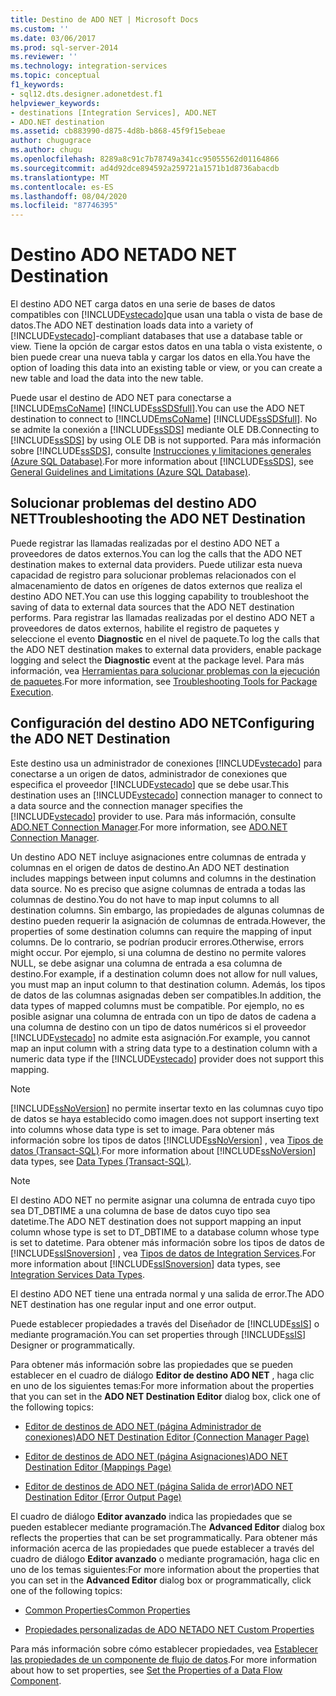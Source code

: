 ```yaml
---
title: Destino de ADO NET | Microsoft Docs
ms.custom: ''
ms.date: 03/06/2017
ms.prod: sql-server-2014
ms.reviewer: ''
ms.technology: integration-services
ms.topic: conceptual
f1_keywords:
- sql12.dts.designer.adonetdest.f1
helpviewer_keywords:
- destinations [Integration Services], ADO.NET
- ADO.NET destination
ms.assetid: cb883990-d875-4d8b-b868-45f9f15ebeae
author: chugugrace
ms.author: chugu
ms.openlocfilehash: 8289a8c91c7b78749a341cc95055562d01164866
ms.sourcegitcommit: ad4d92dce894592a259721a1571b1d8736abacdb
ms.translationtype: MT
ms.contentlocale: es-ES
ms.lasthandoff: 08/04/2020
ms.locfileid: "87746395"
---
```

# <a name="ado-net-destination"></a><span data-ttu-id="19a75-102">Destino ADO NET</span><span class="sxs-lookup"><span data-stu-id="19a75-102">ADO NET Destination</span></span>
  <span data-ttu-id="19a75-103">El destino ADO NET carga datos en una serie de bases de datos compatibles con [!INCLUDE[vstecado](../../includes/vstecado-md.md)]que usan una tabla o vista de base de datos.</span><span class="sxs-lookup"><span data-stu-id="19a75-103">The ADO NET destination loads data into a variety of [!INCLUDE[vstecado](../../includes/vstecado-md.md)]-compliant databases that use a database table or view.</span></span> <span data-ttu-id="19a75-104">Tiene la opción de cargar estos datos en una tabla o vista existente, o bien puede crear una nueva tabla y cargar los datos en ella.</span><span class="sxs-lookup"><span data-stu-id="19a75-104">You have the option of loading this data into an existing table or view, or you can create a new table and load the data into the new table.</span></span>  
  
 <span data-ttu-id="19a75-105">Puede usar el destino de ADO NET para conectarse a [!INCLUDE[msCoName](../../includes/msconame-md.md)] [!INCLUDE[ssSDSfull](../../includes/sssdsfull-md.md)].</span><span class="sxs-lookup"><span data-stu-id="19a75-105">You can use the ADO NET destination to connect to [!INCLUDE[msCoName](../../includes/msconame-md.md)] [!INCLUDE[ssSDSfull](../../includes/sssdsfull-md.md)].</span></span> <span data-ttu-id="19a75-106">No se admite la conexión a [!INCLUDE[ssSDS](../../includes/sssds-md.md)] mediante OLE DB.</span><span class="sxs-lookup"><span data-stu-id="19a75-106">Connecting to [!INCLUDE[ssSDS](../../includes/sssds-md.md)] by using OLE DB is not supported.</span></span> <span data-ttu-id="19a75-107">Para más información sobre [!INCLUDE[ssSDS](../../includes/sssds-md.md)], consulte [Instrucciones y limitaciones generales (Azure SQL Database)](https://go.microsoft.com/fwlink/?LinkId=248228).</span><span class="sxs-lookup"><span data-stu-id="19a75-107">For more information about [!INCLUDE[ssSDS](../../includes/sssds-md.md)], see [General Guidelines and Limitations (Azure SQL Database)](https://go.microsoft.com/fwlink/?LinkId=248228).</span></span>  
  
## <a name="troubleshooting-the-ado-net-destination"></a><span data-ttu-id="19a75-108">Solucionar problemas del destino ADO NET</span><span class="sxs-lookup"><span data-stu-id="19a75-108">Troubleshooting the ADO NET Destination</span></span>  
 <span data-ttu-id="19a75-109">Puede registrar las llamadas realizadas por el destino ADO NET a proveedores de datos externos.</span><span class="sxs-lookup"><span data-stu-id="19a75-109">You can log the calls that the ADO NET destination makes to external data providers.</span></span> <span data-ttu-id="19a75-110">Puede utilizar esta nueva capacidad de registro para solucionar problemas relacionados con el almacenamiento de datos en orígenes de datos externos que realiza el destino ADO NET.</span><span class="sxs-lookup"><span data-stu-id="19a75-110">You can use this logging capability to troubleshoot the saving of data to external data sources that the ADO NET destination performs.</span></span> <span data-ttu-id="19a75-111">Para registrar las llamadas realizadas por el destino ADO NET a proveedores de datos externos, habilite el registro de paquetes y seleccione el evento **Diagnostic** en el nivel de paquete.</span><span class="sxs-lookup"><span data-stu-id="19a75-111">To log the calls that the ADO NET destination makes to external data providers, enable package logging and select the **Diagnostic** event at the package level.</span></span> <span data-ttu-id="19a75-112">Para más información, vea [Herramientas para solucionar problemas con la ejecución de paquetes](../troubleshooting/troubleshooting-tools-for-package-execution.md).</span><span class="sxs-lookup"><span data-stu-id="19a75-112">For more information, see [Troubleshooting Tools for Package Execution](../troubleshooting/troubleshooting-tools-for-package-execution.md).</span></span>  
  
## <a name="configuring-the-ado-net-destination"></a><span data-ttu-id="19a75-113">Configuración del destino ADO NET</span><span class="sxs-lookup"><span data-stu-id="19a75-113">Configuring the ADO NET Destination</span></span>  
 <span data-ttu-id="19a75-114">Este destino usa un administrador de conexiones [!INCLUDE[vstecado](../../includes/vstecado-md.md)] para conectarse a un origen de datos, administrador de conexiones que especifica el proveedor [!INCLUDE[vstecado](../../includes/vstecado-md.md)] que se debe usar.</span><span class="sxs-lookup"><span data-stu-id="19a75-114">This destination uses an [!INCLUDE[vstecado](../../includes/vstecado-md.md)] connection manager to connect to a data source and the connection manager specifies the [!INCLUDE[vstecado](../../includes/vstecado-md.md)] provider to use.</span></span> <span data-ttu-id="19a75-115">Para más información, consulte [ADO.NET Connection Manager](../connection-manager/ado-net-connection-manager.md).</span><span class="sxs-lookup"><span data-stu-id="19a75-115">For more information, see [ADO.NET Connection Manager](../connection-manager/ado-net-connection-manager.md).</span></span>  
  
 <span data-ttu-id="19a75-116">Un destino ADO NET incluye asignaciones entre columnas de entrada y columnas en el origen de datos de destino.</span><span class="sxs-lookup"><span data-stu-id="19a75-116">An ADO NET destination includes mappings between input columns and columns in the destination data source.</span></span> <span data-ttu-id="19a75-117">No es preciso que asigne columnas de entrada a todas las columnas de destino.</span><span class="sxs-lookup"><span data-stu-id="19a75-117">You do not have to map input columns to all destination columns.</span></span> <span data-ttu-id="19a75-118">Sin embargo, las propiedades de algunas columnas de destino pueden requerir la asignación de columnas de entrada.</span><span class="sxs-lookup"><span data-stu-id="19a75-118">However, the properties of some destination columns can require the mapping of input columns.</span></span> <span data-ttu-id="19a75-119">De lo contrario, se podrían producir errores.</span><span class="sxs-lookup"><span data-stu-id="19a75-119">Otherwise, errors might occur.</span></span> <span data-ttu-id="19a75-120">Por ejemplo, si una columna de destino no permite valores NULL, se debe asignar una columna de entrada a esa columna de destino.</span><span class="sxs-lookup"><span data-stu-id="19a75-120">For example, if a destination column does not allow for null values, you must map an input column to that destination column.</span></span> <span data-ttu-id="19a75-121">Además, los tipos de datos de las columnas asignadas deben ser compatibles.</span><span class="sxs-lookup"><span data-stu-id="19a75-121">In addition, the data types of mapped columns must be compatible.</span></span> <span data-ttu-id="19a75-122">Por ejemplo, no es posible asignar una columna de entrada con un tipo de datos de cadena a una columna de destino con un tipo de datos numéricos si el proveedor [!INCLUDE[vstecado](../../includes/vstecado-md.md)] no admite esta asignación.</span><span class="sxs-lookup"><span data-stu-id="19a75-122">For example, you cannot map an input column with a string data type to a destination column with a numeric data type if the [!INCLUDE[vstecado](../../includes/vstecado-md.md)] provider does not support this mapping.</span></span>  
  
> [!NOTE]  
>  [!INCLUDE[ssNoVersion](../../includes/ssnoversion-md.md)] <span data-ttu-id="19a75-123">no permite insertar texto en las columnas cuyo tipo de datos se haya establecido como imagen.</span><span class="sxs-lookup"><span data-stu-id="19a75-123">does not support inserting text into columns whose data type is set to image.</span></span> <span data-ttu-id="19a75-124">Para obtener más información sobre los tipos de datos [!INCLUDE[ssNoVersion](../../includes/ssnoversion-md.md)] , vea [Tipos de datos &#40;Transact-SQL&#41;](/sql/t-sql/data-types/data-types-transact-sql).</span><span class="sxs-lookup"><span data-stu-id="19a75-124">For more information about [!INCLUDE[ssNoVersion](../../includes/ssnoversion-md.md)] data types, see [Data Types &#40;Transact-SQL&#41;](/sql/t-sql/data-types/data-types-transact-sql).</span></span>  
  
> [!NOTE]  
>  <span data-ttu-id="19a75-125">El destino ADO NET no permite asignar una columna de entrada cuyo tipo sea DT_DBTIME a una columna de base de datos cuyo tipo sea datetime.</span><span class="sxs-lookup"><span data-stu-id="19a75-125">The ADO NET destination does not support mapping an input column whose type is set to DT_DBTIME to a database column whose type is set to datetime.</span></span> <span data-ttu-id="19a75-126">Para obtener más información sobre los tipos de datos de [!INCLUDE[ssISnoversion](../../includes/ssisnoversion-md.md)] , vea [Tipos de datos de Integration Services](integration-services-data-types.md).</span><span class="sxs-lookup"><span data-stu-id="19a75-126">For more information about [!INCLUDE[ssISnoversion](../../includes/ssisnoversion-md.md)] data types, see [Integration Services Data Types](integration-services-data-types.md).</span></span>  
  
 <span data-ttu-id="19a75-127">El destino ADO NET tiene una entrada normal y una salida de error.</span><span class="sxs-lookup"><span data-stu-id="19a75-127">The ADO NET destination has one regular input and one error output.</span></span>  
  
 <span data-ttu-id="19a75-128">Puede establecer propiedades a través del Diseñador de [!INCLUDE[ssIS](../../includes/ssis-md.md)] o mediante programación.</span><span class="sxs-lookup"><span data-stu-id="19a75-128">You can set properties through [!INCLUDE[ssIS](../../includes/ssis-md.md)] Designer or programmatically.</span></span>  
  
 <span data-ttu-id="19a75-129">Para obtener más información sobre las propiedades que se pueden establecer en el cuadro de diálogo **Editor de destino ADO NET** , haga clic en uno de los siguientes temas:</span><span class="sxs-lookup"><span data-stu-id="19a75-129">For more information about the properties that you can set in the **ADO NET Destination Editor** dialog box, click one of the following topics:</span></span>  
  
-   [<span data-ttu-id="19a75-130">Editor de destinos de ADO NET &#40;página Administrador de conexiones&#41;</span><span class="sxs-lookup"><span data-stu-id="19a75-130">ADO NET Destination Editor &#40;Connection Manager Page&#41;</span></span>](../ado-net-destination-editor-connection-manager-page.md)  
  
-   [<span data-ttu-id="19a75-131">Editor de destinos de ADO NET &#40;página Asignaciones&#41;</span><span class="sxs-lookup"><span data-stu-id="19a75-131">ADO NET Destination Editor &#40;Mappings Page&#41;</span></span>](../ado-net-destination-editor-mappings-page.md)  
  
-   [<span data-ttu-id="19a75-132">Editor de destinos de ADO NET &#40;página Salida de error&#41;</span><span class="sxs-lookup"><span data-stu-id="19a75-132">ADO NET Destination Editor &#40;Error Output Page&#41;</span></span>](../ado-net-destination-editor-error-output-page.md)  
  
 <span data-ttu-id="19a75-133">El cuadro de diálogo **Editor avanzado** indica las propiedades que se pueden establecer mediante programación.</span><span class="sxs-lookup"><span data-stu-id="19a75-133">The **Advanced Editor** dialog box reflects the properties that can be set programmatically.</span></span> <span data-ttu-id="19a75-134">Para obtener más información acerca de las propiedades que puede establecer a través del cuadro de diálogo **Editor avanzado** o mediante programación, haga clic en uno de los temas siguientes:</span><span class="sxs-lookup"><span data-stu-id="19a75-134">For more information about the properties that you can set in the **Advanced Editor** dialog box or programmatically, click one of the following topics:</span></span>  
  
-   [<span data-ttu-id="19a75-135">Common Properties</span><span class="sxs-lookup"><span data-stu-id="19a75-135">Common Properties</span></span>](../common-properties.md)  
  
-   [<span data-ttu-id="19a75-136">Propiedades personalizadas de ADO NET</span><span class="sxs-lookup"><span data-stu-id="19a75-136">ADO NET Custom Properties</span></span>](ado-net-custom-properties.md)  
  
 <span data-ttu-id="19a75-137">Para más información sobre cómo establecer propiedades, vea [Establecer las propiedades de un componente de flujo de datos](set-the-properties-of-a-data-flow-component.md).</span><span class="sxs-lookup"><span data-stu-id="19a75-137">For more information about how to set properties, see [Set the Properties of a Data Flow Component](set-the-properties-of-a-data-flow-component.md).</span></span>  
  
  
